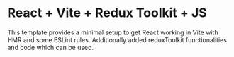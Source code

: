 # React + Vite + Redux Toolkit + JS

This template provides a minimal setup to get React working in Vite with HMR and some ESLint rules. Additionally added reduxToolkit functionalities and code which can be used.
